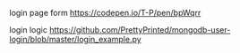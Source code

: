 

login page form
https://codepen.io/T-P/pen/bpWqrr

login logic 
https://github.com/PrettyPrinted/mongodb-user-login/blob/master/login_example.py

